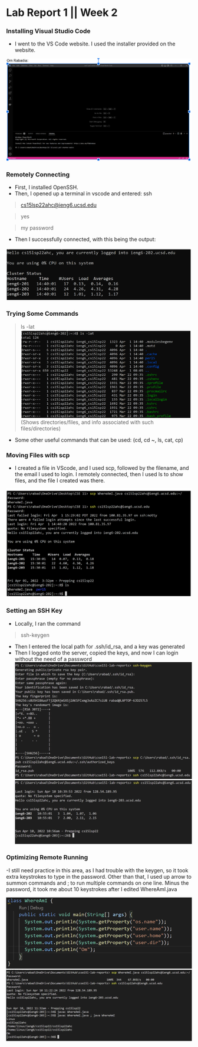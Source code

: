 # Lab Report 1 || Week 2

### Installing Visual Studio Code
 - I went to the VS Code website. I used the installer provided on the website.

 ![vscode](vscode.png)

### Remotely Connecting
- First, I installed OpenSSH.
- Then, I opened up a terminal in vscode and entered: ssh 
> cs15lsp22ahc@ieng6.ucsd.edu

> yes

> my password

- Then I successfully connected, with this being the output:

![remotelyconnecting](remote.png)

### Trying Some Commands

> ls -lat
![lslat](lslat.png)
(Shows directories/files, and info associated with such files/directories)

- Some other useful commands that can be used: (cd, cd ~, ls, cat, cp)

### Moving Files with scp

- I created a file in VScode, and I used scp, followed by the filename, and the email I used to login. I remotely connected, then I used ls to show files, and the file I created was there.

![scp](scp.png)

### Setting an SSH Key

- Locally, I ran the command
> ssh-keygen

- Then I entered the local path for .ssh/id_rsa, and a key was generated
- Then I logged onto the server, copied the keys, and now I can login without the need of a password
![keygenpt1](keygen1.png)
![keygenpt2](keygen2.png)

### Optimizing Remote Running

-I still need practice in this area, as I had trouble with the keygen, so it took extra keystrokes to type in the password. Other than that, I used up arrow to summon commands and ; to run multiple commands on one line. Minus the password, it took me about 10 keystrokes after I edited WhereAmI.java


![edit](whereamiedit.png)
![optimize](optimize.png)





